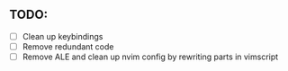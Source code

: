 ## TODO:
- [ ] Clean up keybindings
- [ ] Remove redundant code
- [ ] Remove ALE and clean up nvim config by rewriting parts in vimscript
